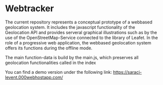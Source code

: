 # Webtracker
The current repository represents a conceptual prototype of a webbased geolocation system.
It includes the javascript functionality of the Geolocation API and provides serveral graphical illustrations such as by the use of the OpenStreetMap-Service connected to the library of Leafet. In the role of a progressive web application, the webbased geolocation system offers its functions during the offline mode.

The main function-data is build by the main.js, which preserves all geolocation functionalities called in the index 


You can find a demo version under the following link:
https://saraci-levent.000webhostapp.com/